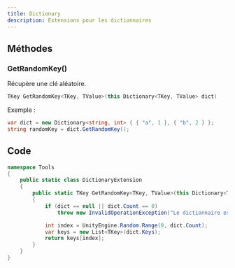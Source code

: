 ```yaml
---
title: Dictionary
description: Extensions pour les dictionnaires
---
```


## Méthodes

### GetRandomKey()

Récupère une clé aléatoire.

```cs
TKey GetRandomKey<TKey, TValue>(this Dictionary<TKey, TValue> dict)
```

Exemple :

```cs
var dict = new Dictionary<string, int> { { "a", 1 }, { "b", 2 } };
string randomKey = dict.GetRandomKey();
```

## Code

```cs
namespace Tools
{
    public static class DictionaryExtension
    {
        public static TKey GetRandomKey<TKey, TValue>(this Dictionary<TKey, TValue> dict)
        {
            if (dict == null || dict.Count == 0)
                throw new InvalidOperationException("Le dictionnaire est vide.");

            int index = UnityEngine.Random.Range(0, dict.Count);
            var keys = new List<TKey>(dict.Keys);
            return keys[index];
        }
    }
}
```